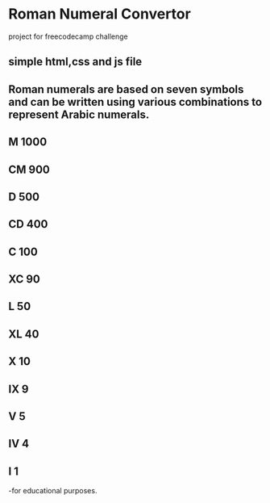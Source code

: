 # Roman Numeral Convertor

  project for freecodecamp challenge

## simple html,css and js file

## Roman numerals are based on seven symbols and can be written using various combinations to    represent Arabic numerals.

## M 	1000
## CM 	900
## D 	500
## CD 	400
## C 	100
## XC 	90
## L 	50
## XL 	40
## X 	10
## IX 	9
## V 	5
## IV 	4
## I 	1


-for educational purposes.